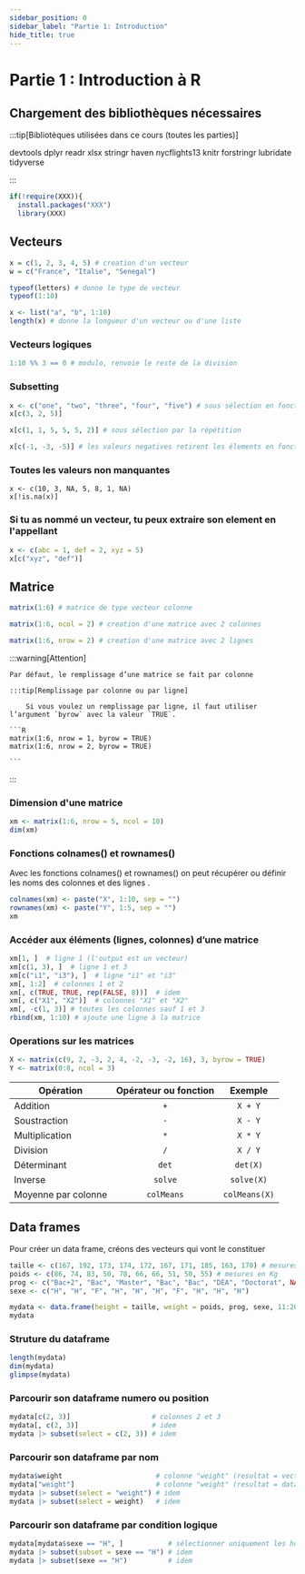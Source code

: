 ```yaml
---
sidebar_position: 0
sidebar_label: "Partie 1: Introduction"
hide_title: true
---
```


# Partie 1 : Introduction à R

## Chargement des bibliothèques nécessaires

:::tip[Bibliotèques utilisées dans ce cours (toutes les parties)]

devtools dplyr readr xlsx stringr haven nycflights13 knitr forstringr lubridate tidyverse

:::

```r
if(!require(XXX)){
  install.packages("XXX")
  library(XXX)
```

## Vecteurs

```R
x = c(1, 2, 3, 4, 5) # creation d'un vecteur
w = c("France", "Italie", "Senegal")

typeof(letters) # donne le type de vecteur
typeof(1:10)

x <- list("a", "b", 1:10)
length(x) # donne la longueur d'un vecteur ou d'une liste
```


### Vecteurs logiques

```R
1:10 %% 3 == 0 # modulo, renvoie le reste de la division
```

### Subsetting

```R
x <- c("one", "two", "three", "four", "five") # sous sélection en fonction de la position
x[c(3, 2, 5)]

x[c(1, 1, 5, 5, 5, 2)] # sous sélection par la répétition

x[c(-1, -3, -5)] # les valeurs negatives retirent les élements en fonction de leurs positions
```

### Toutes les valeurs non manquantes

```
x <- c(10, 3, NA, 5, 8, 1, NA)
x[!is.na(x)]
```

### Si tu as nommé un vecteur, tu peux extraire son element en l'appellant

```R
x <- c(abc = 1, def = 2, xyz = 5)
x[c("xyz", "def")]
```


## Matrice

```R
matrix(1:6) # matrice de type vecteur colonne

matrix(1:6, ncol = 2) # creation d'une matrice avec 2 colonnes

matrix(1:6, nrow = 2) # creation d'une matrice avec 2 lignes

```

:::warning[Attention]

    Par défaut, le remplissage d’une matrice se fait par colonne

    :::tip[Remplissage par colonne ou par ligne]

        Si vous voulez un remplissage par ligne, il faut utiliser l’argument `byrow` avec la valeur `TRUE`.

    ```R
    matrix(1:6, nrow = 1, byrow = TRUE)
    matrix(1:6, nrow = 2, byrow = TRUE)

    ```
:::



### Dimension d'une matrice

```R
xm <- matrix(1:6, nrow = 5, ncol = 10)
dim(xm)
```


### Fonctions colnames() et rownames()
Avec les fonctions colnames() et rownames() on peut récupérer ou définir les noms des colonnes et des lignes .

```R
colnames(xm) <- paste("X", 1:10, sep = "")
rownames(xm) <- paste("Y", 1:5, sep = "")
xm
```

### Accéder aux éléments (lignes, colonnes) d’une matrice

```R
xm[1, ]  # ligne 1 (l'output est un vecteur)
xm[c(1, 3), ]  # ligne 1 et 3
xm[c("i1", "i3"), ]  # ligne "i1" et "i3"
xm[, 1:2]  # colonnes 1 et 2
xm[, c(TRUE, TRUE, rep(FALSE, 8))]  # idem
xm[, c("X1", "X2")]  # colonnes "X1" et "X2"
xm[, -c(1, 3)] # toutes les colonnes sauf 1 et 3
rbind(xm, 1:10) # ajoute une ligne à la matrice

```

### Operations sur les matrices

```R
X <- matrix(c(9, 2, -3, 2, 4, -2, -3, -2, 16), 3, byrow = TRUE)
Y <- matrix(0:8, ncol = 3)
```

| Opération | Opérateur ou fonction | Exemple |
| --- | :---: | :---: |
| Addition | `+` | `X + Y` |
| Soustraction | `-` | `X - Y` |
| Multiplication | `*` | `X * Y` |
| Division | `/` | `X / Y` |
| Déterminant | `det` | `det(X)` |
| Inverse | `solve` | `solve(X)` |
| Moyenne par colonne | `colMeans` | `colMeans(X)` |


## Data frames

Pour créer un data frame, créons des vecteurs qui vont le constituer

```R
taille <- c(167, 192, 173, 174, 172, 167, 171, 185, 163, 170) # mesures en cm
poids <- c(86, 74, 83, 50, 78, 66, 66, 51, 50, 55) # mesures en Kg
prog <- c("Bac+2", "Bac", "Master", "Bac", "Bac", "DEA", "Doctorat", NA, "Certificat", "DES") # programme d'étude
sexe <- c("H", "H", "F", "H", "H", "H", "F", "H", "H", "H")

mydata <- data.frame(height = taille, weight = poids, prog, sexe, 11:20)
mydata
```

### Struture du dataframe

```R
length(mydata)
dim(mydata)
glimpse(mydata)
```

### Parcourir son dataframe numero ou position

```R
mydata[c(2, 3)]                    # colonnes 2 et 3
mydata[, c(2, 3)]                  # idem
mydata |> subset(select = c(2, 3)) # idem
```

### Parcourir son dataframe par nom

```R
mydata$weight                       # colonne "weight" (resultat = vecteur)
mydata["weight"]                    # colonne "weight" (resultat = data.frame)
mydata |> subset(select = "weight") # idem
mydata |> subset(select = weight)   # idem
```

### Parcourir son dataframe par condition logique

```R
mydata[mydata$sexe == "H", ]           # sélectionner uniquement les hommes
mydata |> subset(subset = sexe == "H") # idem
mydata |> subset(sexe == "H")          # idem
```